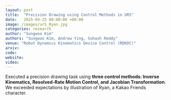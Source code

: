 ```yaml
---
layout: post
title:  "Precision Drawing using Control Methods in UR5"
date:   2025-04-25 00:00:00 +00:00
image: /images/ur5_Ryan.jpg
categories: research
author: "Sungwoo Kim"
authors: "Sungwoo Kim, Andrew Ying, Suhash Reddy"
venue: "Robot Dynamics Kinematics Device Control (RDKDC)"
arxiv: 
code: 
website: 
video: 
---
```

Executed a precision drawing task using <strong>three control methods: Inverse Kinematics, Resolved-Rate Motion Control, and Jacobian Transformation</strong>. We exceeded expectations by illustration of Ryan, a Kakao Friends character.